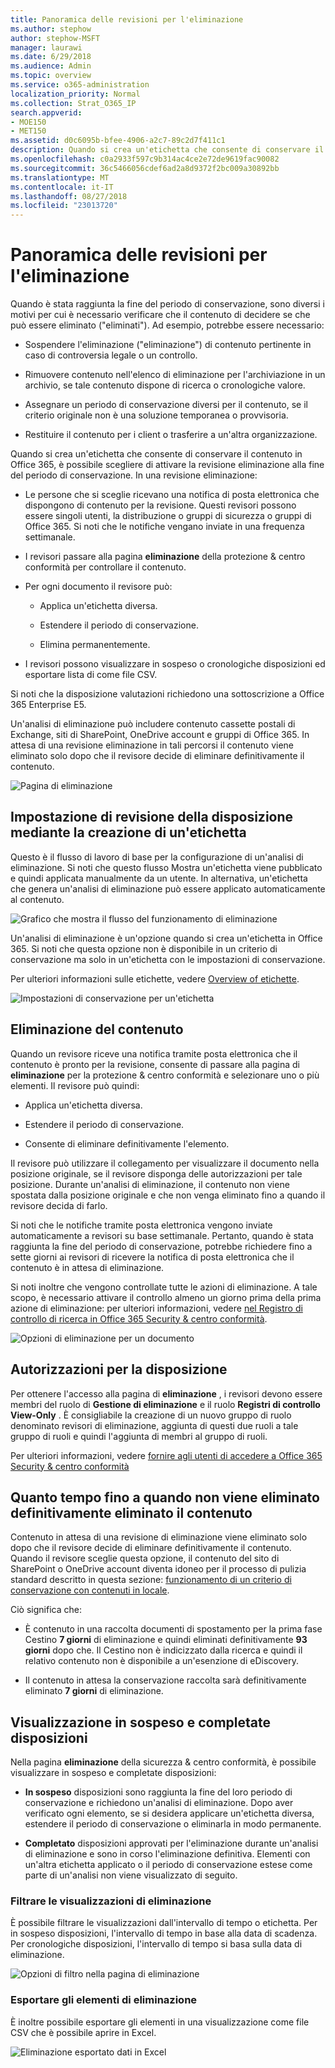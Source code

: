 ```yaml
---
title: Panoramica delle revisioni per l'eliminazione
ms.author: stephow
author: stephow-MSFT
manager: laurawi
ms.date: 6/29/2018
ms.audience: Admin
ms.topic: overview
ms.service: o365-administration
localization_priority: Normal
ms.collection: Strat_O365_IP
search.appverid:
- MOE150
- MET150
ms.assetid: d0c6095b-bfee-4906-a2c7-89c2d7f411c1
description: Quando si crea un'etichetta che consente di conservare il contenuto in Office 365, è possibile scegliere di attivare la revisione eliminazione alla fine del periodo di conservazione.
ms.openlocfilehash: c0a2933f597c9b314ac4ce2e72de9619fac90082
ms.sourcegitcommit: 36c5466056cdef6ad2a8d9372f2bc009a30892bb
ms.translationtype: MT
ms.contentlocale: it-IT
ms.lasthandoff: 08/27/2018
ms.locfileid: "23013720"
---
```

# <a name="overview-of-disposition-reviews"></a>Panoramica delle revisioni per l'eliminazione

Quando è stata raggiunta la fine del periodo di conservazione, sono diversi i motivi per cui è necessario verificare che il contenuto di decidere se che può essere eliminato ("eliminati"). Ad esempio, potrebbe essere necessario:
  
- Sospendere l'eliminazione ("eliminazione") di contenuto pertinente in caso di controversia legale o un controllo.
    
- Rimuovere contenuto nell'elenco di eliminazione per l'archiviazione in un archivio, se tale contenuto dispone di ricerca o cronologiche valore.
    
- Assegnare un periodo di conservazione diversi per il contenuto, se il criterio originale non è una soluzione temporanea o provvisoria.
    
- Restituire il contenuto per i client o trasferire a un'altra organizzazione.
    
Quando si crea un'etichetta che consente di conservare il contenuto in Office 365, è possibile scegliere di attivare la revisione eliminazione alla fine del periodo di conservazione. In una revisione eliminazione:
  
- Le persone che si sceglie ricevano una notifica di posta elettronica che dispongono di contenuto per la revisione. Questi revisori possono essere singoli utenti, la distribuzione o gruppi di sicurezza o gruppi di Office 365. Si noti che le notifiche vengano inviate in una frequenza settimanale.
    
- I revisori passare alla pagina **eliminazione** della protezione &amp; centro conformità per controllare il contenuto. 
    
- Per ogni documento il revisore può:
    
  - Applica un'etichetta diversa.
    
  - Estendere il periodo di conservazione.
    
  - Elimina permanentemente.
    
- I revisori possono visualizzare in sospeso o cronologiche disposizioni ed esportare lista di come file CSV.
    
Si noti che la disposizione valutazioni richiedono una sottoscrizione a Office 365 Enterprise E5.
  
Un'analisi di eliminazione può includere contenuto cassette postali di Exchange, siti di SharePoint, OneDrive account e gruppi di Office 365. In attesa di una revisione eliminazione in tali percorsi il contenuto viene eliminato solo dopo che il revisore decide di eliminare definitivamente il contenuto.
  
![Pagina di eliminazione](media/b7436fb2-1f35-4146-8ca2-32c9d10f7e09.png)
  
## <a name="setting-up-the-disposition-review-by-creating-a-label"></a>Impostazione di revisione della disposizione mediante la creazione di un'etichetta

Questo è il flusso di lavoro di base per la configurazione di un'analisi di eliminazione. Si noti che questo flusso Mostra un'etichetta viene pubblicato e quindi applicata manualmente da un utente. In alternativa, un'etichetta che genera un'analisi di eliminazione può essere applicato automaticamente al contenuto.
  
![Grafico che mostra il flusso del funzionamento di eliminazione](media/5fb3f33a-cb53-468c-becc-6dda0ec52778.png)
  
Un'analisi di eliminazione è un'opzione quando si crea un'etichetta in Office 365. Si noti che questa opzione non è disponibile in un criterio di conservazione ma solo in un'etichetta con le impostazioni di conservazione.
  
Per ulteriori informazioni sulle etichette, vedere [Overview of etichette](labels.md).
  
![Impostazioni di conservazione per un'etichetta](media/a16dd202-8862-40ac-80ff-6fee974de5da.png)
  
## <a name="disposing-content"></a>Eliminazione del contenuto

Quando un revisore riceve una notifica tramite posta elettronica che il contenuto è pronto per la revisione, consente di passare alla pagina di **eliminazione** per la protezione &amp; centro conformità e selezionare uno o più elementi. Il revisore può quindi: 
  
- Applica un'etichetta diversa.
    
- Estendere il periodo di conservazione.
    
- Consente di eliminare definitivamente l'elemento.
    
Il revisore può utilizzare il collegamento per visualizzare il documento nella posizione originale, se il revisore disponga delle autorizzazioni per tale posizione. Durante un'analisi di eliminazione, il contenuto non viene spostata dalla posizione originale e che non venga eliminato fino a quando il revisore decida di farlo.
  
Si noti che le notifiche tramite posta elettronica vengono inviate automaticamente a revisori su base settimanale. Pertanto, quando è stata raggiunta la fine del periodo di conservazione, potrebbe richiedere fino a sette giorni ai revisori di ricevere la notifica di posta elettronica che il contenuto è in attesa di eliminazione.
  
Si noti inoltre che vengono controllate tutte le azioni di eliminazione. A tale scopo, è necessario attivare il controllo almeno un giorno prima della prima azione di eliminazione: per ulteriori informazioni, vedere [nel Registro di controllo di ricerca in Office 365 Security &amp; centro conformità](search-the-audit-log-in-security-and-compliance.md). 
  
![Opzioni di eliminazione per un documento](media/771630fd-a9b0-47cf-983b-fe85eb4cdafd.png)
  
## <a name="permissions-for-disposition"></a>Autorizzazioni per la disposizione

Per ottenere l'accesso alla pagina di **eliminazione** , i revisori devono essere membri del ruolo di **Gestione di eliminazione** e il ruolo **Registri di controllo View-Only** . È consigliabile la creazione di un nuovo gruppo di ruolo denominato revisori di eliminazione, aggiunta di questi due ruoli a tale gruppo di ruoli e quindi l'aggiunta di membri al gruppo di ruoli. 
  
Per ulteriori informazioni, vedere [fornire agli utenti di accedere a Office 365 Security &amp; centro conformità](grant-access-to-the-security-and-compliance-center.md)
  
## <a name="how-long-until-disposed-content-is-permanently-deleted"></a>Quanto tempo fino a quando non viene eliminato definitivamente eliminato il contenuto

Contenuto in attesa di una revisione di eliminazione viene eliminato solo dopo che il revisore decide di eliminare definitivamente il contenuto. Quando il revisore sceglie questa opzione, il contenuto del sito di SharePoint o OneDrive account diventa idoneo per il processo di pulizia standard descritto in questa sezione: [funzionamento di un criterio di conservazione con contenuti in locale](retention-policies.md#how-a-retention-policy-works-with-content-in-place).
  
Ciò significa che:
  
- È contenuto in una raccolta documenti di spostamento per la prima fase Cestino **7 giorni** di eliminazione e quindi eliminati definitivamente **93 giorni** dopo che. Il Cestino non è indicizzato dalla ricerca e quindi il relativo contenuto non è disponibile a un'esenzione di eDiscovery. 
    
- Il contenuto in attesa la conservazione raccolta sarà definitivamente eliminato **7 giorni** di eliminazione. 
    
## <a name="view-pending-and-completed-dispositions"></a>Visualizzazione in sospeso e completate disposizioni

Nella pagina **eliminazione** della sicurezza &amp; centro conformità, è possibile visualizzare in sospeso e completate disposizioni: 
  
- **In sospeso** disposizioni sono raggiunta la fine del loro periodo di conservazione e richiedono un'analisi di eliminazione. Dopo aver verificato ogni elemento, se si desidera applicare un'etichetta diversa, estendere il periodo di conservazione o eliminarla in modo permanente. 
    
- **Completato** disposizioni approvati per l'eliminazione durante un'analisi di eliminazione e sono in corso l'eliminazione definitiva. Elementi con un'altra etichetta applicato o il periodo di conservazione estese come parte di un'analisi non viene visualizzato di seguito. 
    
### <a name="filter-the-disposition-views"></a>Filtrare le visualizzazioni di eliminazione

È possibile filtrare le visualizzazioni dall'intervallo di tempo o etichetta. Per in sospeso disposizioni, l'intervallo di tempo in base alla data di scadenza. Per cronologiche disposizioni, l'intervallo di tempo si basa sulla data di eliminazione.
  
![Opzioni di filtro nella pagina di eliminazione](media/8682a9f5-a77d-45ae-b902-8418a3ebbea1.png)
  
### <a name="export-the-disposition-items"></a>Esportare gli elementi di eliminazione

È inoltre possibile esportare gli elementi in una visualizzazione come file CSV che è possibile aprire in Excel.
  
![Eliminazione esportato dati in Excel](media/08e3bc09-b132-47b4-a051-a590b697e725.png)
  

